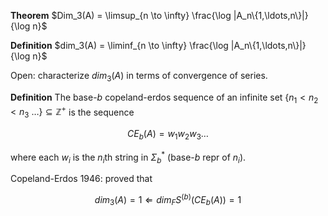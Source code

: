 **Theorem** $Dim_3(A) = \limsup_{n \to \infty} \frac{\log |A_n\{1,\ldots,n\}|}{\log n}$

**Definition** $dim_3(A) = \liminf_{n \to \infty} \frac{\log |A_n\{1,\ldots,n\}|}{\log n}$

Open: characterize $dim_3(A)$ in terms of convergence of series.

**Definition** The base-$b$ copeland-erdos sequence of an infinite set $\{n_1 < n_2 < n_3 \ \ldots\} \subseteq \mathbb{Z}^+$ is the sequence

$$CE_b(A) = w_1 w_2 w_3 \ldots$$

where each $w_i$ is the $n_i$th string in $\Sigma_b^*$ (base-$b$ repr of $n_i$).

Copeland-Erdos 1946: proved that

$$dim_3(A) = 1 \Leftarrow dim_FS^{(b)}(CE_b(A)) = 1$$
